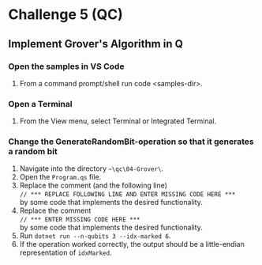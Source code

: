 # Challenge 5 (QC)

## Implement Grover's Algorithm in Q

### Open the samples in VS Code

1. From a command prompt/shell run code \<samples-dir\>.

### Open a Terminal

1. From the View menu, select Terminal or Integrated Terminal.

### Change the GenerateRandomBit-operation so that it generates a random bit

1. Navigate into the directory `~\qc\04-Grover\`.
1. Open the `Program.qs` file.
1. Replace the comment (and the following line)  
    `// *** REPLACE FOLLOWING LINE AND ENTER MISSING CODE HERE ***`  
    by some code that implements the desired functionality.
1. Replace the comment  
    `// *** ENTER MISSING CODE HERE ***`  
    by some code that implements the desired functionality.
1. Run `dotnet run --n-qubits 3 --idx-marked 6`.
1. If the operation worked correctly, the output should be a little-endian representation of `idxMarked`.
